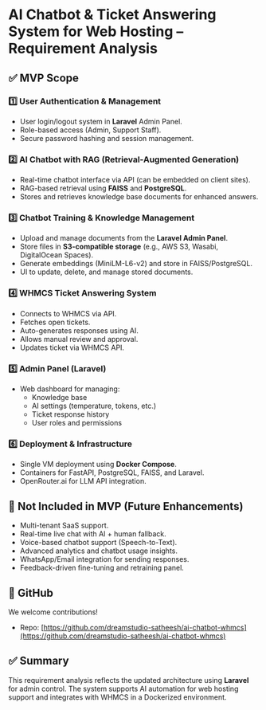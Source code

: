 # AI Chatbot & Ticket Answering System for Web Hosting – Requirement Analysis

## ✅ MVP Scope

### 1️⃣ User Authentication & Management

- User login/logout system in **Laravel** Admin Panel.
- Role-based access (Admin, Support Staff).
- Secure password hashing and session management.

### 2️⃣ AI Chatbot with RAG (Retrieval-Augmented Generation)

- Real-time chatbot interface via API (can be embedded on client sites).
- RAG-based retrieval using **FAISS** and **PostgreSQL**.
- Stores and retrieves knowledge base documents for enhanced answers.

### 3️⃣ Chatbot Training & Knowledge Management

- Upload and manage documents from the **Laravel Admin Panel**.
- Store files in **S3-compatible storage** (e.g., AWS S3, Wasabi, DigitalOcean Spaces).
- Generate embeddings (MiniLM-L6-v2) and store in FAISS/PostgreSQL.
- UI to update, delete, and manage stored documents.

### 4️⃣ WHMCS Ticket Answering System

- Connects to WHMCS via API.
- Fetches open tickets.
- Auto-generates responses using AI.
- Allows manual review and approval.
- Updates ticket via WHMCS API.

### 5️⃣ Admin Panel (Laravel)

- Web dashboard for managing:
  - Knowledge base
  - AI settings (temperature, tokens, etc.)
  - Ticket response history
  - User roles and permissions

### 6️⃣ Deployment & Infrastructure

- Single VM deployment using **Docker Compose**.
- Containers for FastAPI, PostgreSQL, FAISS, and Laravel.
- OpenRouter.ai for LLM API integration.

## 🧪 Not Included in MVP (Future Enhancements)

- Multi-tenant SaaS support.
- Real-time live chat with AI + human fallback.
- Voice-based chatbot support (Speech-to-Text).
- Advanced analytics and chatbot usage insights.
- WhatsApp/Email integration for sending responses.
- Feedback-driven fine-tuning and retraining panel.

## 🔗 GitHub

We welcome contributions!

- Repo: [https://github.com/dreamstudio-satheesh/ai-chatbot-whmcs](https://github.com/dreamstudio-satheesh/ai-chatbot-whmcs)

## ✅ Summary

This requirement analysis reflects the updated architecture using **Laravel** for admin control. The system supports AI automation for web hosting support and integrates with WHMCS in a Dockerized environment.

